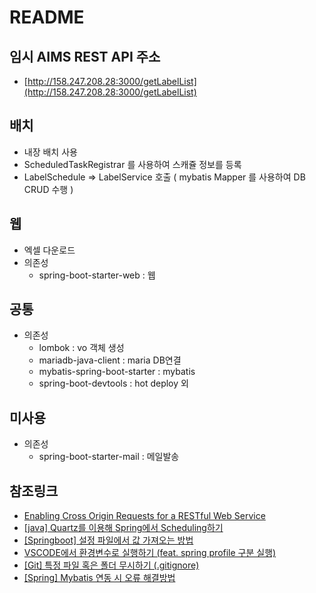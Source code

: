 # README

## 임시 AIMS REST API 주소

- [http://158.247.208.28:3000/getLabelList](http://158.247.208.28:3000/getLabelList)

## 배치

- 내장 배치 사용
- ScheduledTaskRegistrar 를 사용하여 스캐쥴 정보를 등록
- LabelSchedule => LabelService 호출 ( mybatis Mapper 를 사용하여 DB CRUD 수행 )

## 웹

- 엑셀 다운로드
- 의존성
  - spring-boot-starter-web : 웹

## 공통

- 의존성
  - lombok : vo 객체 생성
  - mariadb-java-client : maria DB연결
  - mybatis-spring-boot-starter : mybatis
  - spring-boot-devtools : hot deploy 외

## 미사용

- 의존성
  - spring-boot-starter-mail : 메일발송

## 참조링크

- [Enabling Cross Origin Requests for a RESTful Web Service](https://spring.io/guides/gs/rest-service-cors)
- [[java] Quartz를 이용해 Spring에서 Scheduling하기](https://wouldyou.tistory.com/94#google_vignette)
- [[Springboot] 설정 파일에서 값 가져오는 방법](https://velog.io/@haerong22/Springboot-%EC%84%A4%EC%A0%95-%ED%8C%8C%EC%9D%BC%EC%97%90%EC%84%9C-%EA%B0%92-%EA%B0%80%EC%A0%B8%EC%98%A4%EB%8A%94-%EB%B0%A9%EB%B2%95)
- [VSCODE에서 환경변수로 실행하기 (feat. spring profile 구분 실행)](https://velog.io/@ililil9482/VSCODE%EC%97%90%EC%84%9C-%ED%99%98%EA%B2%BD%EB%B3%80%EC%88%98%EB%A1%9C-%EC%8B%A4%ED%96%89%ED%95%98%EA%B8%B0-feat.-spring-profile-%EA%B5%AC%EB%B6%84-%EC%8B%A4%ED%96%89)
- [[Git] 특정 파일 혹은 폴더 무시하기 (.gitignore)](https://sunhyeokchoe.github.io/posts/Ignoring-Files/)
- [[Spring] Mybatis 연동 시 오류 해결방법](https://cceeun.tistory.com/83)
